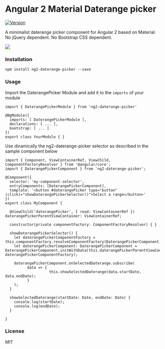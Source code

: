 # Angular 2 Material Daterange picker

[![Version](http://img.shields.io/npm/v/ng2-daterange-picker.svg)](https://www.npmjs.org/package/ng2-daterange-picker)

A minimalist daterange picker component for Angular 2 based on Material.
No jQuery dependent. No Bootstrap CSS dependent.

![](http://www.lafruitera.com/ng2-daterange-picker.gif)

### Installation
```
npm install ng2-daterange-picker --save
```
### Usage
Import the DaterangePicker Module and add it to the `imports` of your module
```
import { DaterangePickerModule } from 'ng2-daterange-picker'

@NgModule({
  imports: [ DaterangePickerModule ],
  declarations: [ ... ],
  bootstrap: [ ... ]
})
export class YourModule { }
```
Use dinamically the ng2-daterange-picker selector as described in the sample component below
```
import { Component, ViewContainerRef, ViewChild, ComponentFactoryResolver } from '@angular/core';
import { DaterangePickerComponent } from 'ng2-daterange-picker';

@Component({
  selector: 'my-component-selector',
  entryComponents: [DaterangePickerComponent],
  template: '<button #daterangePicker type="button" (click)="showDaterangePickerSelector()">Select a range</button>'
})
export class MyComponent {

  @ViewChild('daterangePicker', { read: ViewContainerRef }) daterangePickerParentViewContainer: ViewContainerRef;

  constructor(private componentFactory: ComponentFactoryResolver) { }

  showDaterangePickerSelector() {
    let daterangePickerComponentFactory = this.componentFactory.resolveComponentFactory(DaterangePickerComponent);
    let daterangePickerComponent: DaterangePickerComponent = DaterangePickerComponent.initWithData(this.daterangePickerParentViewContainer, daterangePickerComponentFactory);

    daterangePickerComponent.onSelectedDaterange.subscribe(
          data => {
                    this.showSelectedDaterange(data.startDate, data.endDate);
          }
    );
  }

  showSelectedDaterange(startDate: Date, endDate: Date) {
    console.log(startDate);
    console.log(endDate);
  }

}
```

### License
MIT
